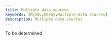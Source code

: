 ```yaml
---
title: Multiple data sources
keywords: [MySQL,Derby,Multiple data sources]
description: Multiple data sources
---
```


To be determined